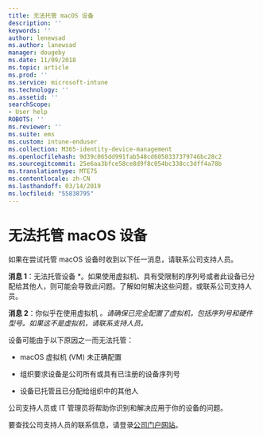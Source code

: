 ```yaml
---
title: 无法托管 macOS 设备
description: ''
keywords: ''
author: lenewsad
ms.author: lanewsad
manager: dougeby
ms.date: 11/09/2018
ms.topic: article
ms.prod: ''
ms.service: microsoft-intune
ms.technology: ''
ms.assetid: ''
searchScope:
- User help
ROBOTS: ''
ms.reviewer: ''
ms.suite: ems
ms.custom: intune-enduser
ms.collection: M365-identity-device-management
ms.openlocfilehash: 9d39c065dd991fab548cd6050337379746bc28c2
ms.sourcegitcommit: 25e6aa3bfce58ce8d9f8c054bc338cc3dff4a78b
ms.translationtype: MTE75
ms.contentlocale: zh-CN
ms.lasthandoff: 03/14/2019
ms.locfileid: "55838795"
---
```

# <a name="unable-to-get-macos-device-managed"></a>无法托管 macOS 设备

如果在尝试托管 macOS 设备时收到以下任一消息，请联系公司支持人员。

**消息 1**：无法托管设备 *。如果使用虚拟机、具有受限制的序列号或者此设备已分配给其他人，则可能会导致此问题。了解如何解决这些问题，或联系公司支持人员。

**消息 2**：你似乎在使用虚拟机 *。请确保已完全配置了虚拟机，包括序列号和硬件型号。如果这不是虚拟机，请联系支持人员。*  

设备可能由于以下原因之一而无法托管： 

* macOS 虚拟机 (VM) 未正确配置   

* 组织要求设备是公司所有或具有已注册的设备序列号   

* 设备已托管且已分配给组织中的其他人  

公司支持人员或 IT 管理员将帮助你识别和解决应用于你的设备的问题。  

要查找公司支持人员的联系信息，请登录[公司门户网站](https://go.microsoft.com/fwlink/?linkid=2010980)。
